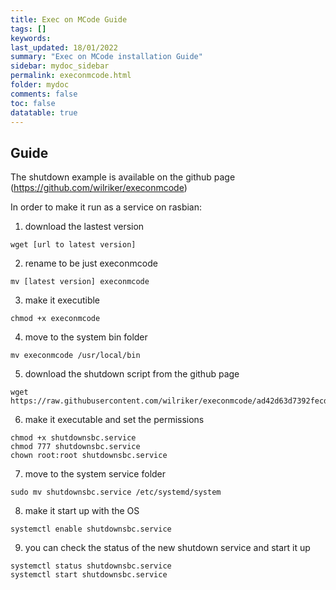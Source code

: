 ```yaml
---
title: Exec on MCode Guide
tags: []
keywords: 
last_updated: 18/01/2022
summary: "Exec on MCode installation Guide"
sidebar: mydoc_sidebar
permalink: execonmcode.html
folder: mydoc
comments: false
toc: false
datatable: true
---
```


## Guide

The shutdown example is available on the github page (https://github.com/wilriker/execonmcode)  

In order to make it run as a service on rasbian:  

1. download the lastest version  

```text
wget [url to latest version]
```  

2. rename to be just execonmcode  

```text
mv [latest version] execonmcode
```  

3. make it executible  

```text
chmod +x execonmcode
```  

4. move to the system bin folder  

```text
mv execonmcode /usr/local/bin
```  

5. download the shutdown script from the github page  

```text
wget https://raw.githubusercontent.com/wilriker/execonmcode/ad42d63d7392fecd7a21a69921b1dc70293d44ac/shutdownsbc.service
```  

6. make it executable and set the permissions  

```text
chmod +x shutdownsbc.service
chmod 777 shutdownsbc.service
chown root:root shutdownsbc.service
```  

7. move to the system service folder  

```text
sudo mv shutdownsbc.service /etc/systemd/system
```  

8. make it start up with the OS  

```text
systemctl enable shutdownsbc.service
```

9. you can check the status of the new shutdown service and start it up  

```text
systemctl status shutdownsbc.service
systemctl start shutdownsbc.service
```
